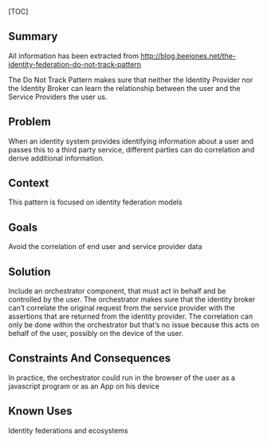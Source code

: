 [TOC]


## Summary

All information has been extracted from
http://blog.beejones.net/the-identity-federation-do-not-track-pattern

The Do Not Track Pattern makes sure that neither the Identity Provider
nor the Identity Broker can learn the relationship between the user
and the Service Providers the user us.
## Problem

When an identity system provides identifying information about a user
and passes this to a third party service, different parties can do
correlation and derive additional information.
## Context

This pattern is focused on identity federation models
## Goals

Avoid the correlation of end user and service provider data
## Solution

Include an orchestrator component, that must act in behalf and be
controlled by the user. The orchestrator makes sure that the identity
broker can’t correlate the original request from the service provider
with the assertions that are returned from the identity provider. The
correlation can only be done within the orchestrator but that’s no
issue because this acts on behalf of the user, possibly on the device
of the user.
## Constraints And Consequences

In practice, the orchestrator could run in the browser of the user as
a javascript program or as an App on his device
## Known Uses

Identity federations and ecosystems